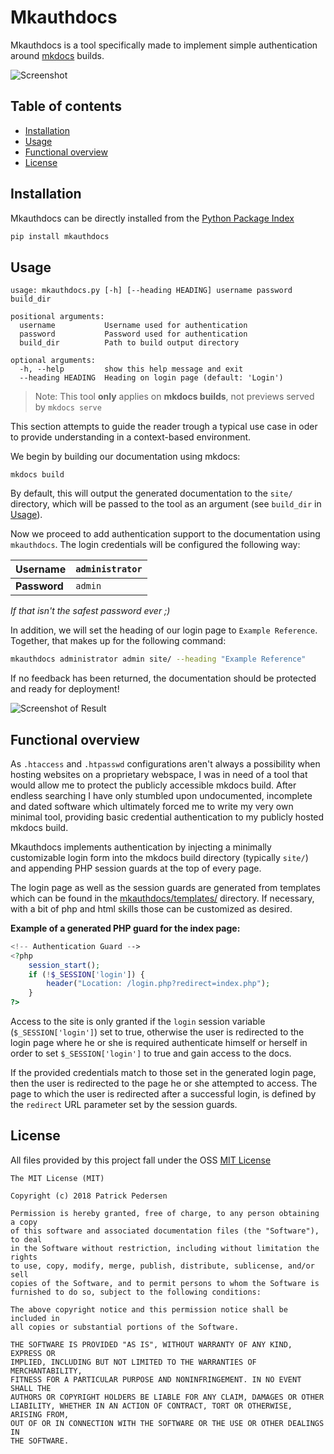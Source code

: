 # Mkauthdocs
Mkauthdocs is a tool specifically made to implement simple authentication around [mkdocs](www.mkdocs.org) builds.

![Screenshot](img/Screenshot.png)

## Table of contents
- [Installation](#installation)
- [Usage](#usage)
- [Functional overview](#functional-overview)
- [License](#license)

## Installation

Mkauthdocs can be directly installed from the [Python Package Index](https://pypi.python.org/pypi/pip)
```sh
pip install mkauthdocs
```

## Usage
```
usage: mkauthdocs.py [-h] [--heading HEADING] username password build_dir

positional arguments:
  username           Username used for authentication
  password           Password used for authentication
  build_dir          Path to build output directory

optional arguments:
  -h, --help         show this help message and exit
  --heading HEADING  Heading on login page (default: 'Login')
```

> Note: This tool **only** applies on **mkdocs builds**, not previews served by `mkdocs serve`

This section attempts to guide the reader trough a typical use case in oder to provide understanding in a context-based environment.

We begin by building our documentation using mkdocs:
```
mkdocs build
```

By default, this will output the generated documentation to the `site/` directory, which will be passed to the tool as an argument (see `build_dir` in [Usage](#usage)).

Now we proceed to add authentication support to the documentation using `mkauthdocs`. The login credentials will be configured the following way:

|Username|`administrator`|
|--------|--------|
|**Password**|`admin`|

*If that isn't the safest password ever ;)*

In addition, we will set the heading of our login page to `Example Reference`. Together, that makes up for the following command:

```bash
mkauthdocs administrator admin site/ --heading "Example Reference"
```

If no feedback has been returned, the documentation should be protected and ready for deployment!

![Screenshot of Result](img/Screenshot2.png)

## Functional overview

As `.htaccess` and `.htpasswd` configurations aren't always a possibility when hosting websites on a proprietary webspace, I was in need of a tool that would allow me to protect the publicly accessible mkdocs build. After endless searching I have only stumbled upon undocumented, incomplete and dated software which ultimately forced me to write my very own minimal tool, providing basic credential authentication to my publicly hosted mkdocs build.

Mkauthdocs implements authentication by injecting a minimally customizable login form into the mkdocs build directory (typically `site/`) and appending PHP session guards at the top of every page.

The login page as well as the session guards are generated from templates which can be found in the [mkauthdocs/templates/](mkauthdocs/templates) directory. If necessary, with a bit of php and html skills those can be customized as desired.

**Example of a generated PHP guard for the index page:**
```php
<!-- Authentication Guard -->
<?php
	session_start();
	if (!$_SESSION['login']) {
		header("Location: /login.php?redirect=index.php");
	}
?>
```

Access to the site is only granted if the `login` session variable (`$_SESSION['login']`) set to true, otherwise the user is redirected to the login page where he or she is required authenticate himself or herself in order to set `$_SESSION['login']` to true and gain access to the docs.

If the provided credentials match to those set in the generated login page, then the user is redirected to the page he or she attempted to access. The page to which the user is redirected after a successful login, is defined by the `redirect` URL parameter set by the session guards.

## License
All files provided by this project fall under the OSS [MIT License](https://en.wikipedia.org/wiki/MIT_License)
```
The MIT License (MIT)

Copyright (c) 2018 Patrick Pedersen

Permission is hereby granted, free of charge, to any person obtaining a copy
of this software and associated documentation files (the "Software"), to deal
in the Software without restriction, including without limitation the rights
to use, copy, modify, merge, publish, distribute, sublicense, and/or sell
copies of the Software, and to permit persons to whom the Software is
furnished to do so, subject to the following conditions:

The above copyright notice and this permission notice shall be included in
all copies or substantial portions of the Software.

THE SOFTWARE IS PROVIDED "AS IS", WITHOUT WARRANTY OF ANY KIND, EXPRESS OR
IMPLIED, INCLUDING BUT NOT LIMITED TO THE WARRANTIES OF MERCHANTABILITY,
FITNESS FOR A PARTICULAR PURPOSE AND NONINFRINGEMENT. IN NO EVENT SHALL THE
AUTHORS OR COPYRIGHT HOLDERS BE LIABLE FOR ANY CLAIM, DAMAGES OR OTHER
LIABILITY, WHETHER IN AN ACTION OF CONTRACT, TORT OR OTHERWISE, ARISING FROM,
OUT OF OR IN CONNECTION WITH THE SOFTWARE OR THE USE OR OTHER DEALINGS IN
THE SOFTWARE.
```
